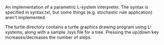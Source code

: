 An implementation of a parametric L-system interpreter. The syntax is specified in syntax.txt, but some things (e.g. stochastic rule application) aren't implemented.

The turtle directory contains a turtle graphics drawing program using L-systems, along with a sample .lsys file for a tree. Pressing the up/down key increases/decreases the number of steps.